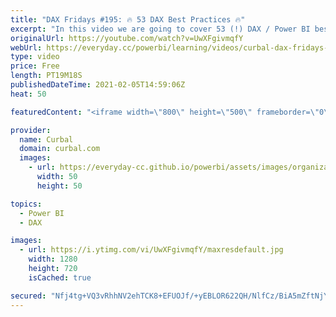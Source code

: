 ```yaml
---
title: "DAX Fridays #195: 🔥 53 DAX Best Practices 🔥"
excerpt: "In this video we are going to cover 53 (!) DAX / Power BI best practices.  Chapters: 00:00 Intro 00:40 DAX Functions best practices 03:00 Error prevention 04:00 Formatting 09:00 Maintenance 10:30 Naming conventions 11:45 Performance End!  Here you can download all the pbix files: https://curbal.com/donwload-center"
originalUrl: https://youtube.com/watch?v=UwXFgivmqfY
webUrl: https://everyday.cc/powerbi/learning/videos/curbal-dax-fridays-195-53-dax-best-practices-/
type: video
price: Free
length: PT19M18S
publishedDateTime: 2021-02-05T14:59:06Z
heat: 50

featuredContent: "<iframe width=\"800\" height=\"500\" frameborder=\"0\" src=\"https://www.youtube.com/embed/UwXFgivmqfY\" allow=\"accelerometer; autoplay; encrypted-media; gyroscope; picture-in-picture\" allowfullscreen></iframe>"

provider:
  name: Curbal
  domain: curbal.com
  images:
    - url: https://everyday-cc.github.io/powerbi/assets/images/organizations/curbal.com-50x50.jpg
      width: 50
      height: 50

topics:
  - Power BI
  - DAX

images:
  - url: https://i.ytimg.com/vi/UwXFgivmqfY/maxresdefault.jpg
    width: 1280
    height: 720
    isCached: true

secured: "Nfj4tg+VQ3vRhhNV2ehTCK8+EFUOJf/+yEBLOR622QH/NlfCz/BiA5mZftNjYzvfBTlRPfsQbyGlXSFP4gs8oby6VPcvH7d5xt59e/N1rx6Up5XOoFkzAqLVG2swo2iNQqYMGMkhRBybCqsBk+Z7sQ4KrIMYxHJy40rVh0/ji1IyE5KR4ng9R0kBdo4KDJXwOQwkpgwuYjYkUwHs8M/k5SwSOQOhMf5kLHYjPIwDWMcx6/v4xmHt8CUI+4leIjwq8obX7EEloF6GCgTfN+32b/1w9I+HQhXD0lwh0qvgi7/Cidp4sLfZH7l0dCRKFV/+nyGvWRQmpn2bknHxC+ioTw6TYJrtOP3oEzqR7yM4Ul5nFMx0CTGmGIkCtU58ZKOHsDF0aU4SPMbLNLE6/dNi1LXC8Mn8YnDeLwIf2iffmTc=;7tiVIIb7W8dkWYDXfFn2Qg=="
---
```


